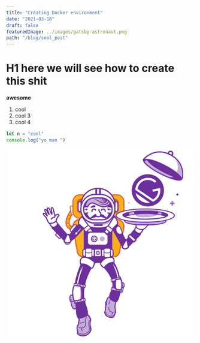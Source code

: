 ```yaml
---
title: "Creating Docker environment"
date: "2021-03-18"
draft: false
featuredImage: ../images/gatsby-astronaut.png
path: "/blog/cool_post"
---
```


# H1 here we will see how to create this shit

**awesome**

1.  cool
2.  cool 3
3.  cool 4

```js
let n = "cool"
console.log("yo man ")
```

![test image](../images/gatsby-astronaut.png)

